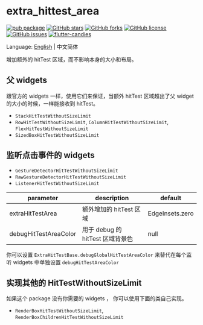 # extra_hittest_area

[![pub package](https://img.shields.io/pub/v/extra_hittest_area.svg)](https://pub.dartlang.org/packages/extra_hittest_area) [![GitHub stars](https://img.shields.io/github/stars/fluttercandies/extra_hittest_area)](https://github.com/fluttercandies/extra_hittest_area/stargazers) [![GitHub forks](https://img.shields.io/github/forks/fluttercandies/extra_hittest_area)](https://github.com/fluttercandies/extra_hittest_area/network)  [![GitHub license](https://img.shields.io/github/license/fluttercandies/extra_hittest_area)](https://github.com/fluttercandies/extra_hittest_area/blob/master/LICENSE)  [![GitHub issues](https://img.shields.io/github/issues/fluttercandies/extra_hittest_area)](https://github.com/fluttercandies/extra_hittest_area/issues) <a target="_blank" href="https://jq.qq.com/?_wv=1027&k=5bcc0gy"><img border="0" src="https://pub.idqqimg.com/wpa/images/group.png" alt="flutter-candies" title="flutter-candies"></a>

Language: [English](README.md) | 中文简体

增加额外的 hitTest 区域，而不影响本身的大小和布局。

## 父 widgets

跟官方的 widgets 一样，使用它们来保证，当额外 hitTest 区域超出了父 widget的大小的时候，一样能接收到 hitTest。


* `StackHitTestWithoutSizeLimit`
* `RowHitTestWithoutSizeLimit`, `ColumnHitTestWithoutSizeLimit`, `FlexHitTestWithoutSizeLimit`
* `SizedBoxHitTestWithoutSizeLimit`
  

## 监听点击事件的 widgets

* `GestureDetectorHitTestWithoutSizeLimit`
* `RawGestureDetectorHitTestWithoutSizeLimit`
* `ListenerHitTestWithoutSizeLimit`


| parameter        | description               | default         |
| ---------------- | ------------------------- | --------------- |
| extraHitTestArea | 额外增加的 hitTest 区域 | EdgeInsets.zero |
| debugHitTestAreaColor | 用于 debug 的 hitTest 区域背景色 | null |

你可以设置 `ExtraHitTestBase.debugGlobalHitTestAreaColor` 来替代在每个监听 widgets 中单独设置 `debugHitTestAreaColor`

## 实现其他的 HitTestWithoutSizeLimit

如果这个 package 没有你需要的 widgets ， 你可以使用下面的类自己实现。

* `RenderBoxHitTestWithoutSizeLimit`, `RenderBoxChildrenHitTestWithoutSizeLimit`

